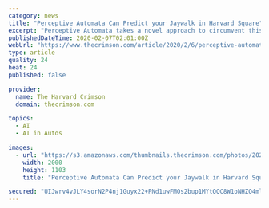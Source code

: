 ```yaml
---
category: news
title: "Perceptive Automata Can Predict your Jaywalk in Harvard Square"
excerpt: "Perceptive Automata takes a novel approach to circumvent this shortcoming of overly-cautious driverless technology with artificial intelligence that reflects human thought processes. By analyzing ..."
publishedDateTime: 2020-02-07T02:01:00Z
webUrl: "https://www.thecrimson.com/article/2020/2/6/perceptive-automata-sees-you-jaywalking/"
type: article
quality: 24
heat: 24
published: false

provider:
  name: The Harvard Crimson
  domain: thecrimson.com

topics:
  - AI
  - AI in Autos

images:
  - url: "https://s3.amazonaws.com/thumbnails.thecrimson.com/photos/2020/02/04/220657_1342258.png.2000x1103_q95_crop-smart_upscale.png"
    width: 2000
    height: 1103
    title: "Perceptive Automata Can Predict your Jaywalk in Harvard Square"

secured: "UIJwrv4vJLY4sorN2P4nj1Guyx22+PNd1uwFMOs2bup1MYtQQC8W1oNHZO4mlpv8zzdjdx8KBqbLOxBAvwAFewc+X7JdywQ/66orUr3mIo9+nD+jK1IJPZHiH8yCpEsP9yV+Li4oQ1yDKmP9cOu3NFEAgRbZj3UpXXqo4cyknzrjlvRJEWPsDVtCxg6JkNE/zWbxokyUDBb2eaEXE64dTKfhP+7oWdFQ/1bVSIcLYe9X7snrwwRUsWPebmUtG5OYfAa8OYKq3NTAwHwPUrg57tJAmDeGg0P5C8EL8i7q8UgQfh2JWSC07h5Z7NvMPv3j;Dz9V1UAAJaTVdjJ3DhyVFQ=="
---
```


